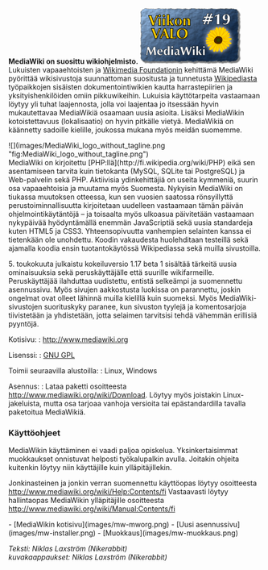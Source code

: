 <!--
Title: 1x19 Mediawiki - Viikon VALO #19
Date: 2011/05/08
Pageimage: valo19-Mediawiki.png
Tags: Linux,Windows,CMS,Palvelin,Palvelinohjelma,Sisällönhallinta,Wiki
-->

**MediaWiki on suosittu wikiohjelmisto.**
![](images/valo19-Mediawiki.png "fig:valo19-Mediawiki.png") Lukuisten
vapaaehtoisten ja [Wikimedia Foundationin](http://wikimediafoundation.org/wiki/Home) kehittämä
MediaWiki pyörittää wikisivustoja suunnattoman suositusta ja tunnetusta
[Wikipediasta](http://fi.wikipedia.org/) työpaikkojen sisäisten
dokumentointiwikien kautta harrastepiirien ja yksityishenkilöiden omiin
pikkuwikeihin. Lukuisia käyttötarpeita vastaamaan löytyy yli tuhat
laajennosta, jolla voi laajentaa jo itsessään hyvin mukautettavaa
MediaWikiä osaamaan uusia asioita. Lisäksi MediaWikin kotoistettavuus
(lokalisaatio) on hyvin pitkälle vietyä. MediaWikiä on käännetty
sadoille kielille, joukossa mukana myös meidän suomemme.

<div class="rightimage" markdown="1">
![](images/MediaWiki_logo_without_tagline.png "fig:MediaWiki_logo_without_tagline.png")
</div>
MediaWiki on kirjoitettu [PHP:llä](http://fi.wikipedia.org/wiki/PHP)
eikä sen asentamiseen tarvita kuin tietokanta (MySQL, SQLite tai
PostgreSQL) ja Web-palvelin sekä PHP. Aktiivisia ydinkehittäjiä on
useita kymmeniä, suurin osa vapaaehtoisia ja muutama myös Suomesta.
Nykyisin MediaWiki on tiukassa muutoksen otteessa, kun sen vuosien
saatossa rönsyillyttä perustoiminnallisuutta kirjoitetaan uudelleen
vastaamaan tämän päivän ohjelmointikäytäntöjä – ja toisaalta myös
ulkoasua päivitetään vastaamaan nykypäivää hyödyntämällä enemmän
JavaScriptiä sekä uusia standardeja kuten HTML5 ja CSS3.
Yhteensopivuutta vanhempien selainten kanssa ei tietenkään ole
unohdettu. Koodin vakaudesta huolehditaan testeillä sekä ajamalla koodia
ensin tuotantokäytössä Wikipediassa sekä muilla sivustoilla.

​5. toukokuuta julkaistu kokeiluversio 1.17 beta 1 sisältää tärkeitä
uusia ominaisuuksia sekä peruskäyttäjälle että suurille wikifarmeille.
Peruskäyttäjää ilahduttaa uudistettu, entistä selkeämpi ja suomennettu
asennussivu. Myös sivujen aakkostusta luokissa on parannettu, joskin
ongelmat ovat olleet lähinnä muilla kielillä kuin suomeksi. Myös
MediaWiki-sivustojen suorituskyky paranee, kun sivuston tyylejä ja
komentosarjoja tiivistetään ja yhdistetään, jotta selaimen tarvitsisi
tehdä vähemmän erillisiä pyyntöjä.

Kotisivu:
:    <http://www.mediawiki.org>

Lisenssi:
:    [GNU GPL](GNU_GPL)

Toimii seuraavilla alustoilla:
:    Linux, Windows

Asennus:
:    Lataa paketti osoitteesta <http://www.mediawiki.org/wiki/Download>. Löytyy myös joistakin Linux-jakeluista, mutta osa tarjoaa vanhoja versioita tai epästandardilla tavalla paketoitua MediaWikiä.

### Käyttöohjeet

MediaWikin käyttäminen ei vaadi paljoa opiskelua. Yksinkertaisimmat
muokkaukset onnistuvat helposti työkalupalkin avulla. Joitakin ohjeita
kuitenkin löytyy niin käyttäjille kuin ylläpitäjillekin.

Jonkinasteinen ja jonkin verran suomennettu käyttöopas löytyy
osoitteesta <http://www.mediawiki.org/wiki/Help:Contents/fi> Vastaavasti
löytyy hallintaopas MediaWikin ylläpitäjille osoitteesta
<http://www.mediawiki.org/wiki/Manual:Contents/fi>

<div class="psgallery" markdown="1">
-   [MediaWikin kotisivu](images/mw-mworg.png)‎
-   [Uusi asennussivu](images/mw-installer.png)‎
-   [Muokkaus](images/mw-muokkaus.png)
</div>

*Teksti: Niklas Laxström (Nikerabbit)* <br />
*kuvakaappaukset: Niklas Laxström (Nikerabbit)*
